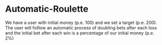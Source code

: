 # Automatic-Roulette
We have a user with initial money (p.e. 100) and we set a target (p.e. 200). The user will folllow an automatic process of doubling bets after each loss and the initial bet after each win is a percentage of our initial money (p.e. 2%)
